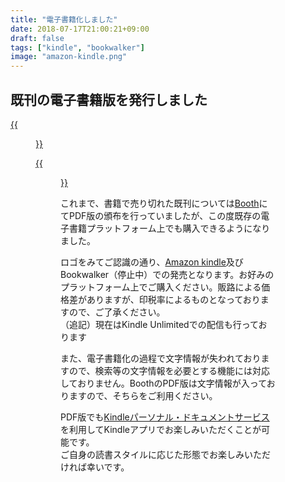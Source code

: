 ```yaml
---
title: "電子書籍化しました"
date: 2018-07-17T21:00:21+09:00
draft: false
tags: ["kindle", "bookwalker"]
image: "amazon-kindle.png"
---
```

## 既刊の電子書籍版を発行しました
[{{<figure src="amazon-kindle.png">}}](https://amzn.to/2uyzRNW)

[{{<figure src="bookwalker_logo.png">}}](https://bookwalker.jp/author/114298/)

これまで、書籍で売り切れた既刊については[Booth](https://gensobunya.booth.pm/)にてPDF版の頒布を行っていましたが、この度既存の電子書籍プラットフォーム上でも購入できるようになりました。

ロゴをみてご認識の通り、[Amazon kindle](https://amzn.to/2uyzRNW)及びBookwalker（停止中）での発売となります。お好みのプラットフォーム上でご購入ください。販路による価格差がありますが、印税率によるものとなっておりますので、ご了承ください。  
（追記）現在はKindle Unlimitedでの配信も行っております

また、電子書籍化の過程で文字情報が失われておりますので、検索等の文字情報を必要とする機能には対応しておりません。BoothのPDF版は文字情報が入っておりますので、そちらをご利用ください。

PDF版でも[Kindleパーソナル・ドキュメントサービス](https://www.amazon.co.jp/gp/help/customer/display.html?nodeId=200767340)を利用してKindleアプリでお楽しみいただくことが可能です。\
ご自身の読書スタイルに応じた形態でお楽しみいただければ幸いです。


